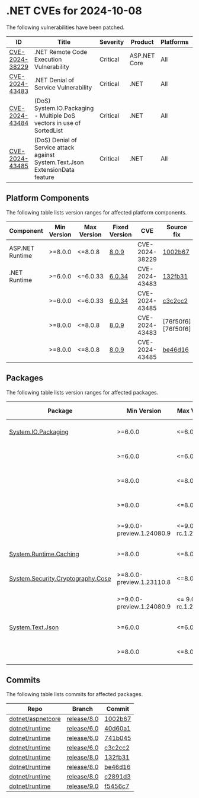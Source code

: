 # .NET CVEs for 2024-10-08

The following vulnerabilities have been patched.

| ID                               | Title                                    | Severity | Product | Platforms | CVSS                                                       |
| -------------------------------- | ---------------------------------------- | -------- | ------- | --------- | ---------------------------------------------------------- |
| [CVE-2024-38229][CVE-2024-38229] | .NET Remote Code Execution Vulnerability | Critical | ASP.NET Core | All  | CVSS:3.1/AV:N/AC:H/PR:N/UI:N/S:U/C:H/I:H/A:H/E:U/RL:O/RC:C |
| [CVE-2024-43483][CVE-2024-43483] | .NET Denial of Service Vulnerability     | Critical | .NET    | All       | CVSS:3.1/AV:N/AC:L/PR:N/UI:N/S:U/C:N/I:N/A:H/E:U/RL:O/RC:C |
| [CVE-2024-43484][CVE-2024-43484] | (DoS) System.IO.Packaging - Multiple DoS vectors in use of SortedList | Critical | .NET | All | CVSS:3.1/AV:N/AC:L/PR:N/UI:N/S:U/C:N/I:N/A:H/E:U/RL:O/RC:C |
| [CVE-2024-43485][CVE-2024-43485] | (DoS) Denial of Service attack against System.Text.Json ExtensionData feature | Critical | .NET | All | CVSS:3.1/AV:N/AC:L/PR:N/UI:N/S:U/C:N/I:N/A:H/E:U/RL:O/RC:C |


## Platform Components

The following table lists version ranges for affected platform components.

| Component | Min Version | Max Version | Fixed Version                                                                         | CVE            | Source fix          |
| --------- | ----------- | ----------- | ------------------------------------------------------------------------------------- | -------------- | ------------------- |
| ASP.NET Runtime | >=8.0.0 | <=8.0.8   | [8.0.9](https://github.com/dotnet/core/blob/main/release-notes/8.0/8.0.9/8.0.9.md)    | CVE-2024-38229 | [1002b67][1002b67]  |
| .NET Runtime | >=6.0.0  | <=6.0.33    | [6.0.34](https://github.com/dotnet/core/blob/main/release-notes/6.0/6.0.34/6.0.34.md) | CVE-2024-43483 | [132fb31][132fb31]  |
|           | >=6.0.0     | <=6.0.33    | [6.0.34](https://github.com/dotnet/core/blob/main/release-notes/6.0/6.0.34/6.0.34.md) | CVE-2024-43485 | [c3c2cc2][c3c2cc2]  |
|           | >=8.0.0     | <=8.0.8     | [8.0.9](https://github.com/dotnet/core/blob/main/release-notes/8.0/8.0.9/8.0.9.md)    | CVE-2024-43483 | [76f50f6][76f50f6]  |
|           | >=8.0.0     | <=8.0.8     | [8.0.9](https://github.com/dotnet/core/blob/main/release-notes/8.0/8.0.9/8.0.9.md)    | CVE-2024-43485 | [be46d16][be46d16]  |


## Packages

The following table lists version ranges for affected packages.

| Package | Min Version | Max Version | Fixed Version                                                        | CVE            | Source fix          |
| ------- | ----------- | ----------- | -------------------------------------------------------------------- | -------------- | ------------------- |
| [System.IO.Packaging][System.IO.Packaging] | >=6.0.0 | <=6.0.0 | [6.0.1](https://www.nuget.org/packages/System.IO.Packaging/6.0.1) | CVE-2024-43483 | [741b045][741b045]  |
|         | >=6.0.0     | <=6.0.0     | [6.0.1](https://www.nuget.org/packages/System.IO.Packaging/6.0.1)    | CVE-2024-43484 | [40d60a1][40d60a1] [741b045][741b045]  |
|         | >=8.0.0     | <=8.0.0     | [8.0.1](https://www.nuget.org/packages/System.IO.Packaging/8.0.1)    | CVE-2024-43483 | [132fb31][132fb31]  |
|         | >=8.0.0     | <=8.0.0     | [8.0.1](https://www.nuget.org/packages/System.IO.Packaging/8.0.1)    | CVE-2024-43484 | [c2891d3][c2891d3] [132fb31][132fb31]  |
|         | >=9.0.0-preview.1.24080.9 | <=9.0.0-rc.1.24431.7 | [9.0.0-rc.2.24473.5](https://www.nuget.org/packages/System.IO.Packaging/9.0.0-rc.2.24473.5) | CVE-2024-43483 | [f5456c7][f5456c7]  |
| [System.Runtime.Caching][System.Runtime.Caching] | >=8.0.0 | <=8.0.0 | [8.0.1](https://www.nuget.org/packages/System.Runtime.Caching/8.0.1) | CVE-2024-43483 | [132fb31][132fb31]  |
| [System.Security.Cryptography.Cose][System.Security.Cryptography.Cose] | >=8.0.0-preview.1.23110.8 | <=8.0.0 | [8.0.1](https://www.nuget.org/packages/System.Security.Cryptography.Cose/8.0.1) | CVE-2024-43483 |  |
|         | >=9.0.0-preview.1.24080.9 | <= 9.0.0-rc.1.24431.7 | [9.0.0-rc.2.24473.5](https://www.nuget.org/packages/System.Security.Cryptography.Cose/9.0.0-rc.2.24473.5) | CVE-2024-43483 |  |
| [System.Text.Json][System.Text.Json] | >=6.0.0 | <=6.0.9 | [6.0.10](https://www.nuget.org/packages/System.Text.Json/6.0.10) | CVE-2024-43485 | [c3c2cc2][c3c2cc2]  |
|         | >=8.0.0     | <=8.0.4     | [8.0.5](https://www.nuget.org/packages/System.Text.Json/8.0.5)       | CVE-2024-43485 | [be46d16][be46d16]  |



## Commits

The following table lists commits for affected packages.

| Repo                                   | Branch                     | Commit             |
| -------------------------------------- | -------------------------- | ------------------ |
| [dotnet/aspnetcore][dotnet/aspnetcore] | [release/8.0][release/8.0] | [1002b67][1002b67] |
| [dotnet/runtime][dotnet/runtime]       | [release/6.0][release/6.0] | [40d60a1][40d60a1] |
| [dotnet/runtime][dotnet/runtime]       | [release/6.0][release/6.0] | [741b045][741b045] |
| [dotnet/runtime][dotnet/runtime]       | [release/6.0][release/6.0] | [c3c2cc2][c3c2cc2] |
| [dotnet/runtime][dotnet/runtime]       | [release/8.0][release/8.0] | [132fb31][132fb31] |
| [dotnet/runtime][dotnet/runtime]       | [release/8.0][release/8.0] | [be46d16][be46d16] |
| [dotnet/runtime][dotnet/runtime]       | [release/8.0][release/8.0] | [c2891d3][c2891d3] |
| [dotnet/runtime][dotnet/runtime]       | [release/9.0][release/9.0] | [f5456c7][f5456c7] |



[CVE-2024-38229]: https://github.com/dotnet/announcements/issues/326
[CVE-2024-43483]: https://github.com/dotnet/announcements/issues/327
[CVE-2024-43484]: https://github.com/dotnet/announcements/issues/328
[CVE-2024-43485]: https://github.com/dotnet/announcements/issues/329
[System.IO.Packaging]: https://www.nuget.org/packages/System.IO.Packaging
[System.Runtime.Caching]: https://www.nuget.org/packages/System.Runtime.Caching
[System.Security.Cryptography.Cose]: https://www.nuget.org/packages/System.Security.Cryptography.Cose
[System.Text.Json]: https://www.nuget.org/packages/System.Text.Json
[dotnet/aspnetcore]: https://github.com/dotnet/aspnetcore
[release/8.0]: https://github.com/dotnet/aspnetcore/tree/release/8.0
[1002b67]: https://github.com/dotnet/aspnetcore/commit/1002b673be5803ba63173ef8a2fdebe3e388a34a
[dotnet/runtime]: https://github.com/dotnet/runtime
[release/6.0]: https://github.com/dotnet/runtime/tree/release/6.0
[40d60a1]: https://github.com/dotnet/runtime/commit/40d60a122dfd637e1b8a7cccbbbc363d508fb0d7
[741b045]: https://github.com/dotnet/runtime/commit/741b04589cdd3514d032cbfd041fb7178bbd15c9
[c3c2cc2]: https://github.com/dotnet/runtime/commit/c3c2cc2e61411fc1c56ca962684348ccf5563ce4
[132fb31]: https://github.com/dotnet/runtime/commit/132fb31922b8c4d5fb11ac6294042d7bb1a4b1d8
[be46d16]: https://github.com/dotnet/runtime/commit/be46d16f6ff2daa6632136f7f100c5de89de6809
[c2891d3]: https://github.com/dotnet/runtime/commit/c2891d32a0408ce62771120dd7c03bc3dde1fca7
[release/9.0]: https://github.com/dotnet/runtime/tree/release/9.0
[f5456c7]: https://github.com/dotnet/runtime/commit/f5456c7804dfd2153cd5cda4054bcde50b153a66
